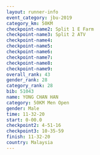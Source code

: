 ```yaml
---
layout: runner-info 
event_category: jbu-2019 
category_km: 50KM 
checkpoint-name2: Split 1 E Farm 
checkpoint-name3: Split 2 ATV 
checkpoint-name4: 
checkpoint-name5: 
checkpoint-name6: 
checkpoint-name7: 
checkpoint-name8: 
checkpoint-name9: 
overall_rank: 43
gender_rank: 28
category_rank: 28
bib: 51043
name: YONG CHAN HAN
category: 50KM Men Open
gender: Male
time: 11-32-20
start: 0-00.0
checkpoint2: 4-51-16
checkpoint3: 10-35-59
finish: 11-32-20
country: Malaysia
---
```

